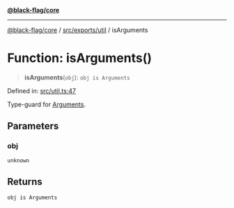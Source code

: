 [**@black-flag/core**](../../../../README.md)

***

[@black-flag/core](../../../../README.md) / [src/exports/util](../README.md) / isArguments

# Function: isArguments()

> **isArguments**(`obj`): `obj is Arguments`

Defined in: [src/util.ts:47](https://github.com/Xunnamius/black-flag/blob/7a70c7e44633bf3b15b0662ce212ece66de038c8/src/util.ts#L47)

Type-guard for [Arguments](../../type-aliases/Arguments.md).

## Parameters

### obj

`unknown`

## Returns

`obj is Arguments`
